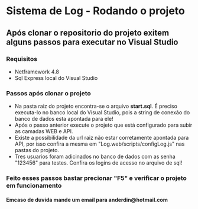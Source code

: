 <h1>Sistema de Log - Rodando o projeto</h1>

<h2>Após clonar o repositorio do projeto exitem alguns passos para executar no Visual Studio</h2>

<h3>Requisitos</h3>
<ul>
	<li>Netframework 4.8</li>
	<li>Sql Express local do Visual Studio</li>
</ul>

<h3>Passos após clonar o projeto</h3>
<ul>
	<li>Na pasta raiz do projeto encontra-se o arquivo <strong>start.sql</strong>. É preciso executa-lo no banco local do Visual Studio, pois a string de conexão do banco de dados esta apontada para ele!</li>
	<li>Após o passo anterior execute o projeto que está configurado para subir as camadas WEB e API.</li>
	<li>Existe a possibilidade da url raiz não estar corretamente apontada para API, por isso confira a mesma em "Log.web/scripts/configLog.js" nas pastas do projeto.</li>
	<li>Tres usuarios foram adicinados no banco de dados com as senha "123456" para testes. Confira os logins de acesso no arquivo de sql!</li>
</ul>

<h3>Feito esses passos bastar precionar "F5" e verificar o projeto em funcionamento</h3>
<h4>Emcaso de duvida mande um email para <strong>anderdin@hotmail.com</strong></h4>
